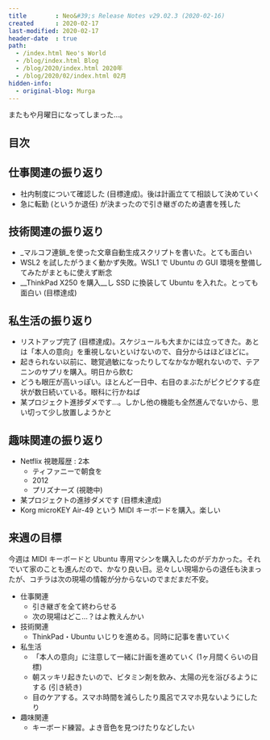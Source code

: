 ```yaml
---
title        : Neo&#39;s Release Notes v29.02.3 (2020-02-16)
created      : 2020-02-17
last-modified: 2020-02-17
header-date  : true
path:
  - /index.html Neo's World
  - /blog/index.html Blog
  - /blog/2020/index.html 2020年
  - /blog/2020/02/index.html 02月
hidden-info:
  - original-blog: Murga
---
```


またもや月曜日になってしまった…。

## 目次

## 仕事関連の振り返り

- 社内制度について確認した (目標達成)。後は計画立てて相談して決めていく
- 急に転勤 (というか退任) が決まったので引き継ぎのため遺書を残した

## 技術関連の振り返り

- _マルコフ連鎖_を使った文章自動生成スクリプトを書いた。とても面白い
- WSL2 を試したがうまく動かず失敗。WSL1 で Ubuntu の GUI 環境を整備してみたがまともに使えず断念
- __ThinkPad X250 を購入__し SSD に換装して Ubuntu を入れた。とっても面白い (目標達成)

## 私生活の振り返り

- リストアップ完了 (目標達成)。スケジュールも大まかには立ってきた。あとは「本人の意向」を重視しないといけないので、自分からはほどほどに。
- 起きられない以前に、聴覚過敏になったりしてなかなか眠れないので、テアニンのサプリを購入。明日から飲む
- どうも眼圧が高いっぽい。ほとんど一日中、右目のまぶたがピクピクする症状が数日続いている。眼科に行かねば
- 某プロジェクト進捗ダメです…。しかし他の機能も全然進んでないから、思い切って少し放置しようかと

## 趣味関連の振り返り

- Netflix 視聴履歴 : 2本
  - ティファニーで朝食を
  - 2012
  - プリズナーズ (視聴中)
- 某プロジェクトの進捗ダメです (目標未達成)
- Korg microKEY Air-49 という MIDI キーボードを購入。楽しい

## 来週の目標

今週は MIDI キーボードと Ubuntu 専用マシンを購入したのがデカかった。それでいて家のことも進んだので、かなり良い日。忌々しい現場からの退任も決まったが、コチラは次の現場の情報が分からないのでまだまだ不安。

- 仕事関連
  - 引き継ぎを全て終わらせる
  - 次の現場はどこ…？はよ教えんかい
- 技術関連
  - ThinkPad・Ubuntu いじりを進める。同時に記事を書いていく
- 私生活
  - 「本人の意向」に注意して一緒に計画を進めていく (1ヶ月間くらいの目標)
  - 朝スッキリ起きたいので、ビタミン剤を飲み、太陽の光を浴びるようにする (引き続き)
  - 目のケアする。スマホ時間を減らしたり風呂でスマホ見ないようにしたり
- 趣味関連
  - キーボード練習。よき音色を見つけたりなどしたい
